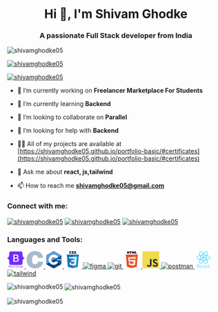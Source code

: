 <h1 align="center">Hi 👋, I'm Shivam Ghodke</h1>
<h3 align="center">A passionate Full Stack developer from India</h3>

<p align="left"> <img src="https://komarev.com/ghpvc/?username=shivamghodke05&label=Profile%20views&color=0e75b6&style=flat" alt="shivamghodke05" /> </p>

<p align="left"> <a href="https://github.com/ryo-ma/github-profile-trophy"><img src="https://github-profile-trophy.vercel.app/?username=shivamghodke05" alt="shivamghodke05" /></a> </p>

<p align="left"> <a href="https://twitter.com/shivamghodke05" target="blank"><img src="https://img.shields.io/twitter/follow/shivamghodke05?logo=twitter&style=for-the-badge" alt="shivamghodke05" /></a> </p>

- 🔭 I’m currently working on **Freelancer Marketplace For Students**

- 🌱 I’m currently learning **Backend**

- 👯 I’m looking to collaborate on **Parallel**

- 🤝 I’m looking for help with **Backend**

- 👨‍💻 All of my projects are available at [https://shivamghodke05.github.io/portfolio-basic/#certificates](https://shivamghodke05.github.io/portfolio-basic/#certificates)

- 💬 Ask me about **react, js,tailwind**

- 📫 How to reach me **shivamghodke05@gmail.com**

<h3 align="left">Connect with me:</h3>
<p align="left">
<a href="https://twitter.com/shivamghodke05" target="blank"><img align="center" src="https://raw.githubusercontent.com/rahuldkjain/github-profile-readme-generator/master/src/images/icons/Social/twitter.svg" alt="shivamghodke05" height="30" width="40" /></a>
<a href="https://linkedin.com/in/shivamghodke05" target="blank"><img align="center" src="https://raw.githubusercontent.com/rahuldkjain/github-profile-readme-generator/master/src/images/icons/Social/linked-in-alt.svg" alt="shivamghodke05" height="30" width="40" /></a>
<a href="https://instagram.com/shivamghodke05" target="blank"><img align="center" src="https://raw.githubusercontent.com/rahuldkjain/github-profile-readme-generator/master/src/images/icons/Social/instagram.svg" alt="shivamghodke05" height="30" width="40" /></a>
</p>

<h3 align="left">Languages and Tools:</h3>
<p align="left"> <a href="https://getbootstrap.com" target="_blank" rel="noreferrer"> <img src="https://raw.githubusercontent.com/devicons/devicon/master/icons/bootstrap/bootstrap-plain-wordmark.svg" alt="bootstrap" width="40" height="40"/> </a> <a href="https://www.cprogramming.com/" target="_blank" rel="noreferrer"> <img src="https://raw.githubusercontent.com/devicons/devicon/master/icons/c/c-original.svg" alt="c" width="40" height="40"/> </a> <a href="https://www.w3schools.com/cpp/" target="_blank" rel="noreferrer"> <img src="https://raw.githubusercontent.com/devicons/devicon/master/icons/cplusplus/cplusplus-original.svg" alt="cplusplus" width="40" height="40"/> </a> <a href="https://www.w3schools.com/css/" target="_blank" rel="noreferrer"> <img src="https://raw.githubusercontent.com/devicons/devicon/master/icons/css3/css3-original-wordmark.svg" alt="css3" width="40" height="40"/> </a> <a href="https://www.figma.com/" target="_blank" rel="noreferrer"> <img src="https://www.vectorlogo.zone/logos/figma/figma-icon.svg" alt="figma" width="40" height="40"/> </a> <a href="https://git-scm.com/" target="_blank" rel="noreferrer"> <img src="https://www.vectorlogo.zone/logos/git-scm/git-scm-icon.svg" alt="git" width="40" height="40"/> </a> <a href="https://www.w3.org/html/" target="_blank" rel="noreferrer"> <img src="https://raw.githubusercontent.com/devicons/devicon/master/icons/html5/html5-original-wordmark.svg" alt="html5" width="40" height="40"/> </a> <a href="https://developer.mozilla.org/en-US/docs/Web/JavaScript" target="_blank" rel="noreferrer"> <img src="https://raw.githubusercontent.com/devicons/devicon/master/icons/javascript/javascript-original.svg" alt="javascript" width="40" height="40"/> </a> <a href="https://postman.com" target="_blank" rel="noreferrer"> <img src="https://www.vectorlogo.zone/logos/getpostman/getpostman-icon.svg" alt="postman" width="40" height="40"/> </a> <a href="https://reactjs.org/" target="_blank" rel="noreferrer"> <img src="https://raw.githubusercontent.com/devicons/devicon/master/icons/react/react-original-wordmark.svg" alt="react" width="40" height="40"/> </a> <a href="https://tailwindcss.com/" target="_blank" rel="noreferrer"> <img src="https://www.vectorlogo.zone/logos/tailwindcss/tailwindcss-icon.svg" alt="tailwind" width="40" height="40"/> </a> </p>

<p><img align="left" src="https://github-readme-stats.vercel.app/api/top-langs?username=shivamghodke05&show_icons=true&locale=en&layout=compact" alt="shivamghodke05" /></p>

<p>&nbsp;<img align="center" src="https://github-readme-stats.vercel.app/api?username=shivamghodke05&show_icons=true&locale=en" alt="shivamghodke05" /></p>

<p><img align="center" src="https://github-readme-streak-stats.herokuapp.com/?user=shivamghodke05&" alt="shivamghodke05" /></p>
